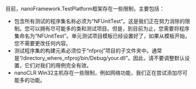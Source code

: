 目前，nanoFramework.TestPlatform框架存在一些限制，主要包括：

- 包含所有测试的程序集名称必须为“NFUnitTest”。这是我们正在努力消除的限制。您可以拥有尽可能多的类和测试项目。但是，到目前为止，您需要将程序集命名为“NFUnitTest”。单元测试项目模板已经设置好了，如果从模板开始，您不需要更改任何内容。
- 测试程序集的构建元素必须位于“nfproj”项目的子文件夹中。通常是“/directory_where_nfproj/bin/Debug/your.dll”。因此，请不要调整默认设置，它们对我们的用例完全有效。
- nanoCLR Win32主机存在一些限制，例如网络功能，我们正在尝试添加尽可能多的功能。